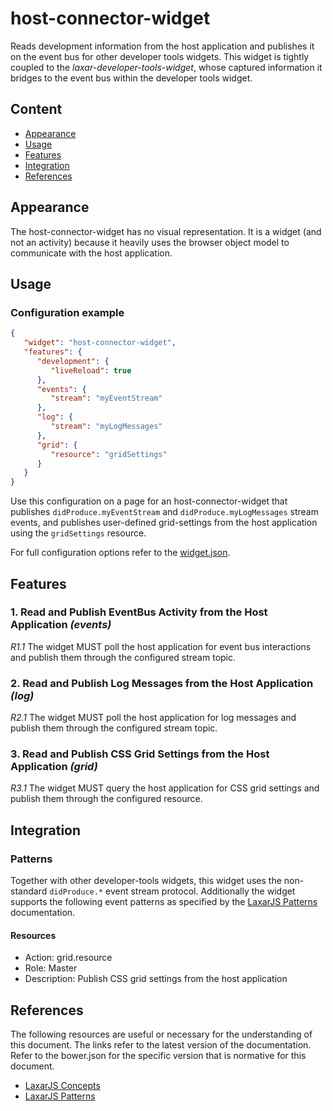 # host-connector-widget

Reads development information from the host application and publishes it on the event bus for other developer tools widgets.
This widget is tightly coupled to the _laxar-developer-tools-widget_, whose captured information it bridges to the event bus within the developer tools widget.


## Content

* [Appearance](#appearance)
* [Usage](#usage)
* [Features](#features)
* [Integration](#integration)
* [References](#references)


## Appearance

The host-connector-widget has no visual representation.
It is a widget (and not an activity) because it heavily uses the browser object model to communicate with the host application.


## Usage

### Configuration example

```json
{
   "widget": "host-connector-widget",
   "features": {
      "development": {
         "liveReload": true
      },
      "events": {
         "stream": "myEventStream"
      },
      "log": {
         "stream": "myLogMessages"
      },
      "grid": {
         "resource": "gridSettings"
      }
   }
}
```

Use this configuration on a page for an host-connector-widget that publishes `didProduce.myEventStream` and
`didProduce.myLogMessages` stream events, and publishes user-defined grid-settings from the host application using the `gridSettings` resource.

For full configuration options refer to the [widget.json](widget.json).


## Features

### 1. Read and Publish EventBus Activity from the Host Application _(events)_

*R1.1* The widget MUST poll the host application for event bus interactions and publish them through the configured stream topic.


### 2. Read and Publish Log Messages from the Host Application _(log)_

*R2.1* The widget MUST poll the host application for log messages and publish them through the configured stream topic.


### 3. Read and Publish CSS Grid Settings from the Host Application _(grid)_

*R3.1* The widget MUST query the host application for CSS grid settings and publish them through the configured resource.


## Integration

### Patterns

Together with other developer-tools widgets, this widget uses the non-standard `didProduce.*` event stream protocol.
Additionally the widget supports the following event patterns as specified by the [LaxarJS Patterns] documentation.

#### Resources

* Action: grid.resource
* Role: Master
* Description: Publish CSS grid settings from the host application


## References

The following resources are useful or necessary for the understanding of this document.
The links refer to the latest version of the documentation.
Refer to the bower.json for the specific version that is normative for this document.

* [LaxarJS Concepts]
* [LaxarJS Patterns]

[LaxarJS Concepts]: https://github.com/LaxarJS/laxar/blob/master/docs/concepts.md "LaxarJS Concepts"
[LaxarJS Patterns]: https://github.com/LaxarJS/laxar_patterns/blob/master/docs/index.md "LaxarJS Patterns"
